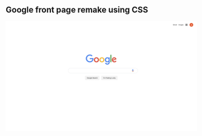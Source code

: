 

## Google front page remake using CSS

<img width="964" alt="jarray reverse exampl" src="./src/firstDraft.png">

